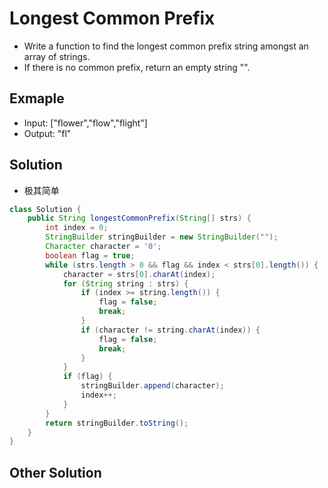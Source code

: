 # Longest Common Prefix

- Write a function to find the longest common prefix string amongst an array of strings.
- If there is no common prefix, return an empty string "".

## Exmaple

- Input: ["flower","flow","flight"]
- Output: "fl"

## Solution

- 极其简单

```java
class Solution {
    public String longestCommonPrefix(String[] strs) {
        int index = 0;
        StringBuilder stringBuilder = new StringBuilder("");
        Character character = '0';
        boolean flag = true;
        while (strs.length > 0 && flag && index < strs[0].length()) {
            character = strs[0].charAt(index);
            for (String string : strs) {
                if (index >= string.length()) {
                    flag = false;
                    break;
                }
                if (character != string.charAt(index)) {
                    flag = false;
                    break;
                }
            }
            if (flag) {
                stringBuilder.append(character);
                index++;
            }
        }
        return stringBuilder.toString();
    }
}
```

## Other Solution